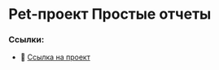# Pet-проект Простые отчеты

### Ссылки:
* :eyes: [Ссылка на проект](https://gutmalina.github.io/simple-reports/)